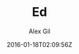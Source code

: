 ---
title: "Ed"
github: https://github.com/elotroalex/ed
demo: http://elotroalex.github.io/ed/
author: Alex Gil

ssg:
  - Jekyll
cms:
  - No Cms
date: 2016-01-18T02:09:56Z
github_branch: gh-pages
stale: true
---